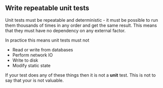 ## Write repeatable unit tests

Unit tests must be repeatable and deterministic - it must be possible to run them thousands of times in any order and get the same result. This means that they must have no dependency on any external factor.

In practice this means unit tests must not

* Read or write from databases
* Perform network IO
* Write to disk
* Modify static state

If your test does any of these things then it is not a **unit** test. This is not to say that your is not valuable. 
